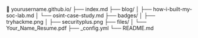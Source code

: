 📁 yourusername.github.io/
├── index.md
├── blog/
│   ├── how-i-built-my-soc-lab.md
│   └── osint-case-study.md
├── badges/
│   ├── tryhackme.png
│   ├── securityplus.png
├── files/
│   └── Your_Name_Resume.pdf
├── _config.yml
└── README.md
